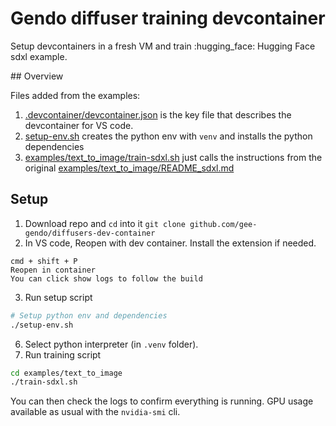 # Gendo diffuser training devcontainer

Setup devcontainers in a fresh VM and train :hugging_face: Hugging Face sdxl example.

## Overview

Files added from the examples:

1. [.devcontainer/devcontainer.json](.devcontainer/devcontainer.json) is the key file that describes the devcontainer for VS code.
2. [setup-env.sh](setup-env.sh) creates the python env with `venv` and installs the python dependencies
3. [examples/text_to_image/train-sdxl.sh](examples/text_to_image/train-sdxl.sh) just calls the instructions from the original [examples/text_to_image/README_sdxl.md](examples/text_to_image/README_sdxl.md)

## Setup

1. Download repo and `cd` into it `git clone github.com/gee-gendo/diffusers-dev-container`
2. In VS code, Reopen with dev container. Install the extension if needed.
```
cmd + shift + P
Reopen in container
You can click show logs to follow the build
```
3. Run setup script
```bash
# Setup python env and dependencies
./setup-env.sh
```
6. Select python interpreter (in `.venv` folder).
5. Run training script
```bash
cd examples/text_to_image
./train-sdxl.sh
```
You can then check the logs to confirm everything is running. GPU usage available as usual with the `nvidia-smi` cli.
